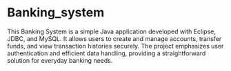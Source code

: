 # Banking_system
 This Banking System is a simple Java application developed with Eclipse, JDBC, and MySQL. It allows users to create and manage accounts, transfer funds, and view transaction histories securely. The project emphasizes user authentication and efficient data handling, providing a straightforward solution for everyday banking needs.
